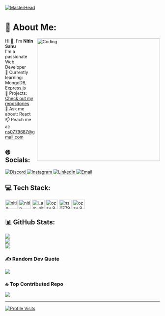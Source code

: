 [![MasterHead](https://user-images.githubusercontent.com/90236635/232446433-d5540fa2-fe28-4bb8-b929-cdb51fe61336.gif)](https://rishavchanda.io)
<h1>💫 About Me:</h1>
<img align="right" alt="Coding" width="400" src="https://cdn.hashnode.com/res/hashnode/image/upload/v1651780522995/zZbL8WM2v.gif")>
<p>Hi 👋, I'm <strong>Nitin Sahu</strong><br>
I'm a passionate Web Developer<br>
🌱 Currently learning: MongoDB, Express.js<br>
🚀 Projects: <a href="https://github.com/nitin-999-code?tab=repositories" target="_blank">Check out my repositories</a><br>
💬 Ask me about: React<br>
📫 Reach me at: <a href="mailto:ns0779687@gmail.com">ns0779687@gmail.com</a></p>

<h2>🌐 Socials:</h2>
<p>
  <a href="https://discord.gg/nitinsahu0621" target="_blank">
    <img src="https://img.shields.io/badge/Discord-%237289DA.svg?logo=discord&logoColor=white" alt="Discord">
  </a>
  <a href="https://instagram.com/i_am_nitin_999" target="_blank">
    <img src="https://img.shields.io/badge/Instagram-%23E4405F.svg?logo=Instagram&logoColor=white" alt="Instagram">
  </a>
  <a href="https://linkedin.com/in/nitin-sahu-a1b663323" target="_blank">
    <img src="https://img.shields.io/badge/LinkedIn-%230077B5.svg?logo=linkedin&logoColor=white" alt="LinkedIn">
  </a>
  <a href="mailto:ns0779687@gmail.com">
    <img src="https://img.shields.io/badge/Email-D14836?logo=gmail&logoColor=white" alt="Email">
  </a>
</p>

<h2>💻 Tech Stack:</h2>
<p align="left">
<a href="https://twitter.com/nitin sahu" target="blank"><img align="center" src="https://raw.githubusercontent.com/rahuldkjain/github-profile-readme-generator/master/src/images/icons/Social/twitter.svg" alt="nitin sahu" height="30" width="40" /></a>
<a href="https://linkedin.com/in/nitin sahu" target="blank"><img align="center" src="https://raw.githubusercontent.com/rahuldkjain/github-profile-readme-generator/master/src/images/icons/Social/linked-in-alt.svg" alt="nitin sahu" height="30" width="40" /></a>
<a href="https://instagram.com/i_am_nitin_999" target="blank"><img align="center" src="https://raw.githubusercontent.com/rahuldkjain/github-profile-readme-generator/master/src/images/icons/Social/instagram.svg" alt="i_am_nitin_999" height="30" width="40" /></a>
<a href="https://www.codechef.com/users/ozzy_999" target="blank"><img align="center" src="https://cdn.jsdelivr.net/npm/simple-icons@3.1.0/icons/codechef.svg" alt="ozzy_999" height="30" width="40" /></a>
<a href="https://codeforces.com/profile/ns0779687" target="blank"><img align="center" src="https://raw.githubusercontent.com/rahuldkjain/github-profile-readme-generator/master/src/images/icons/Social/codeforces.svg" alt="ns0779687" height="30" width="40" /></a>
<a href="https://www.leetcode.com/ozzy_999" target="blank"><img align="center" src="https://raw.githubusercontent.com/rahuldkjain/github-profile-readme-generator/master/src/images/icons/Social/leet-code.svg" alt="ozzy_999" height="30" width="40" /></a>
</p>

<h2>📊 GitHub Stats:</h2>
<p>
  <img src="https://github-readme-stats.vercel.app/api?username=nitin-999-code&theme=dark&hide_border=false&include_all_commits=false&count_private=false"><br>
  <img src="https://nirzak-streak-stats.vercel.app/?user=nitin-999-code&theme=dark&hide_border=false"><br>
  <img src="https://github-readme-stats.vercel.app/api/top-langs/?username=nitin-999-code&theme=dark&hide_border=false&include_all_commits=false&count_private=false&layout=compact">
</p>

<h3>✍️ Random Dev Quote</h3>
<p>
  <img src="https://quotes-github-readme.vercel.app/api?type=horizontal&theme=radical">
</p>

<h3>🔝 Top Contributed Repo</h3>
<p>
  <img src="https://github-contributor-stats.vercel.app/api?username=nitin-999-code&limit=5&theme=dark&combine_all_yearly_contributions=true">
</p>

<hr>
<p>
  <a href="https://visitcount.itsvg.in">
    <img src="https://visitcount.itsvg.in/api?id=nitin-999-code&icon=0&color=0" alt="Profile Visits">
  </a>
</p>
<!-- Proudly created with GPRM ( https://gprm.itsvg.in ) -->
